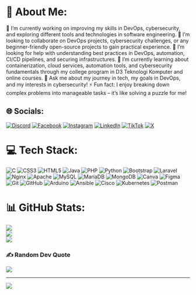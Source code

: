 # 💫 About Me:
🔭 I’m currently working on improving my skills in DevOps, cybersecurity, and exploring different tools and technologies in software engineering.
👯 I’m looking to collaborate on DevOps projects, cybersecurity challenges, or any beginner-friendly open-source projects to gain practical experience.
🤝 I’m looking for help with understanding best practices in DevOps, automation, CI/CD pipelines, and securing infrastructures.
🌱 I’m currently learning about containerization, cloud services, automation tools, and cybersecurity fundamentals through my college program in D3 Teknologi Komputer and online courses.
💬 Ask me about my journey in tech, my goals in DevOps, and my interests in cybersecurity!
⚡ Fun fact: I enjoy breaking down complex problems into manageable tasks – it’s like solving a puzzle for me!




## 🌐 Socials:
[![Discord](https://img.shields.io/badge/Discord-%237289DA.svg?logo=discord&logoColor=white)](https://discord.gg/https://discord.gg/VgdAAwj4) [![Facebook](https://img.shields.io/badge/Facebook-%231877F2.svg?logo=Facebook&logoColor=white)](https://facebook.com/RefaelPangaribuan) [![Instagram](https://img.shields.io/badge/Instagram-%23E4405F.svg?logo=Instagram&logoColor=white)](https://instagram.com/refaelpangaribuan) [![LinkedIn](https://img.shields.io/badge/LinkedIn-%230077B5.svg?logo=linkedin&logoColor=white)](https://linkedin.com/in/refael-pangaribuan-257a06272) [![TikTok](https://img.shields.io/badge/TikTok-%23000000.svg?logo=TikTok&logoColor=white)](https://tiktok.com/@RefaelPangaribuan) [![X](https://img.shields.io/badge/X-black.svg?logo=X&logoColor=white)](https://x.com/FallNotGood) 

# 💻 Tech Stack:
![C](https://img.shields.io/badge/c-%2300599C.svg?style=plastic&logo=c&logoColor=white) ![CSS3](https://img.shields.io/badge/css3-%231572B6.svg?style=plastic&logo=css3&logoColor=white) ![HTML5](https://img.shields.io/badge/html5-%23E34F26.svg?style=plastic&logo=html5&logoColor=white) ![Java](https://img.shields.io/badge/java-%23ED8B00.svg?style=plastic&logo=openjdk&logoColor=white) ![PHP](https://img.shields.io/badge/php-%23777BB4.svg?style=plastic&logo=php&logoColor=white) ![Python](https://img.shields.io/badge/python-3670A0?style=plastic&logo=python&logoColor=ffdd54) ![Bootstrap](https://img.shields.io/badge/bootstrap-%238511FA.svg?style=plastic&logo=bootstrap&logoColor=white) ![Laravel](https://img.shields.io/badge/laravel-%23FF2D20.svg?style=plastic&logo=laravel&logoColor=white) ![Nginx](https://img.shields.io/badge/nginx-%23009639.svg?style=plastic&logo=nginx&logoColor=white) ![Apache](https://img.shields.io/badge/apache-%23D42029.svg?style=plastic&logo=apache&logoColor=white) ![MySQL](https://img.shields.io/badge/mysql-4479A1.svg?style=plastic&logo=mysql&logoColor=white) ![MariaDB](https://img.shields.io/badge/MariaDB-003545?style=plastic&logo=mariadb&logoColor=white) ![MongoDB](https://img.shields.io/badge/MongoDB-%234ea94b.svg?style=plastic&logo=mongodb&logoColor=white) ![Canva](https://img.shields.io/badge/Canva-%2300C4CC.svg?style=plastic&logo=Canva&logoColor=white) ![Figma](https://img.shields.io/badge/figma-%23F24E1E.svg?style=plastic&logo=figma&logoColor=white) ![Git](https://img.shields.io/badge/git-%23F05033.svg?style=plastic&logo=git&logoColor=white) ![GitHub](https://img.shields.io/badge/github-%23121011.svg?style=plastic&logo=github&logoColor=white) ![Arduino](https://img.shields.io/badge/-Arduino-00979D?style=plastic&logo=Arduino&logoColor=white) ![Ansible](https://img.shields.io/badge/ansible-%231A1918.svg?style=plastic&logo=ansible&logoColor=white) ![Cisco](https://img.shields.io/badge/cisco-%23049fd9.svg?style=plastic&logo=cisco&logoColor=black) ![Kubernetes](https://img.shields.io/badge/kubernetes-%23326ce5.svg?style=plastic&logo=kubernetes&logoColor=white) ![Postman](https://img.shields.io/badge/Postman-FF6C37?style=plastic&logo=postman&logoColor=white)
# 📊 GitHub Stats:
![](https://github-readme-stats.vercel.app/api?username=Refael-Pangaribuan&theme=dark&hide_border=false&include_all_commits=true&count_private=true)<br/>
![](https://github-readme-streak-stats.herokuapp.com/?user=Refael-Pangaribuan&theme=dark&hide_border=false)<br/>
![](https://github-readme-stats.vercel.app/api/top-langs/?username=Refael-Pangaribuan&theme=dark&hide_border=false&include_all_commits=true&count_private=true&layout=compact)

### ✍️ Random Dev Quote
![](https://quotes-github-readme.vercel.app/api?type=horizontal&theme=radical)

---
[![](https://visitcount.itsvg.in/api?id=Refael-Pangaribuan&icon=5&color=0)](https://visitcount.itsvg.in)

<!-- Proudly created with GPRM ( https://gprm.itsvg.in ) -->
